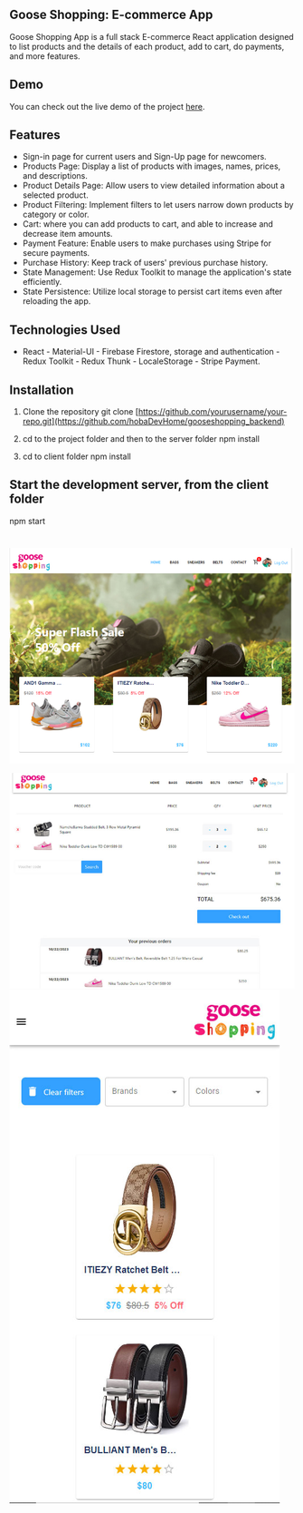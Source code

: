 ## Goose Shopping: E-commerce App

Goose Shopping App is a full stack E-commerce React application designed to list products and the details of each product, add to cart, do payments, and more features.


## Demo

You can check out the live demo of the project [here](https://goose-shopping.netlify.app/).

## Features

- Sign-in page for current users and Sign-Up page for newcomers.
- Products Page: Display a list of products with images, names, prices, and descriptions.
- Product Details Page: Allow users to view detailed information about a selected product.
- Product Filtering: Implement filters to let users narrow down products by category or color.
- Cart: where you can add products to cart, and able to increase and decrease item amounts.
- Payment Feature: Enable users to make purchases using Stripe for secure payments.
- Purchase History: Keep track of users' previous purchase history.
- State Management: Use Redux Toolkit to manage the application's state efficiently.
- State Persistence: Utilize local storage to persist cart items even after reloading the app.

## Technologies Used

- React - Material-UI - Firebase Firestore, storage and authentication - Redux Toolkit - Redux Thunk - LocaleStorage - Stripe Payment.

## Installation
  1. Clone the repository
git clone [https://github.com/yourusername/your-repo.git](https://github.com/hobaDevHome/gooseshopping_backend)

2. cd to the project folder and then to the server folder
npm install
3. cd to client folder
npm install

## Start the development server, from the client folder
npm start       
#
#

![alt text](https://github.com/hobaDevHome/gooseshopping_backend/blob/master/client/public/images/sc-0.jpg)

![alt text](https://github.com/hobaDevHome/gooseshopping_backend/blob/master/client/public/images/sc-2.jpg)
![alt text](https://github.com/hobaDevHome/gooseshopping_backend/blob/master/client/public/images/sc-3.jpg)
